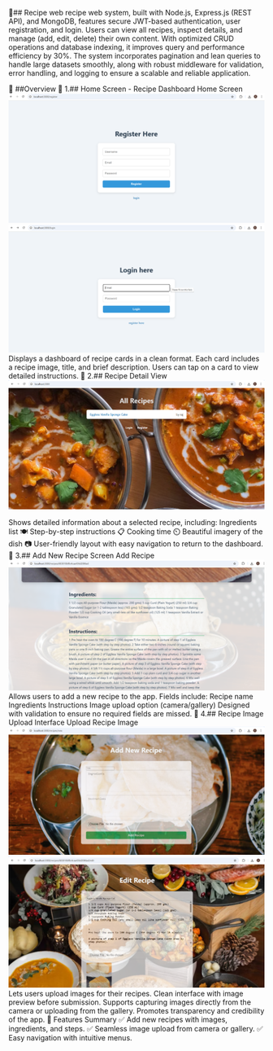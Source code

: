 🍲## Recipe web 
recipe web system, built with Node.js, Express.js (REST API), and MongoDB, features secure JWT-based authentication, user registration, and login. Users can view all recipes, inspect details, and manage (add, edit, delete) their own content. With optimized CRUD operations and database indexing, it improves query and performance efficiency by 30%. The system incorporates pagination and lean queries to handle large datasets smoothly, along with robust middleware for validation, error handling, and logging to ensure a scalable and reliable application.

🌟 ##Overview
📸 1.## Home Screen - Recipe Dashboard
Home Screen
<img src="image.png"> <img src="image-1.png">
Displays a dashboard of recipe cards in a clean format.
Each card includes a recipe image, title, and brief description.
Users can tap on a card to view detailed instructions.
📸 2.## Recipe Detail View
<img sec="image-2.png">  <img src="image-3.png">

Shows detailed information about a selected recipe, including:
Ingredients list 🍽️
Step-by-step instructions 📋
Cooking time ⏲️
Beautiful imagery of the dish 📷
User-friendly layout with easy navigation to return to the dashboard.
📸 3.## Add New Recipe Screen
Add Recipe
<img src="image-4.png"> 
Allows users to add a new recipe to the app.
Fields include:
Recipe name
Ingredients
Instructions
Image upload option (camera/gallery)
Designed with validation to ensure no required fields are missed.
📸 4.## Recipe Image Upload Interface
Upload Recipe Image
<img src="image-5.png"> <img src="image-6.png">
Lets users upload images for their recipes.
Clean interface with image preview before submission.
Supports capturing images directly from the camera or uploading from the gallery.
Promotes transparency and credibility of the app.
🚀 Features Summary
✅ Add new recipes with images, ingredients, and steps.
✅ Seamless image upload from camera or gallery.
✅ Easy navigation with intuitive menus.
